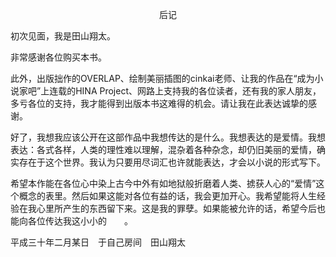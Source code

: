 <p align="center">后记</p>

初次见面，我是田山翔太。

非常感谢各位购买本书。

此外，出版拙作的OVERLAP、绘制美丽插图的cinkai老师、让我的作品在“成为小说家吧”上连载的HINA Project、网路上支持我的各位读者，还有我的家人朋友，多亏各位的支持，我才能得到出版本书这难得的机会。请让我在此表达诚挚的感谢。

好了，我想我应该公开在这部作品中我想传达的是什么。我想表达的是爱情。我想表达：各式各样，人类的理性难以理解，混杂着各种杂念，却仍旧美丽的爱情，确实存在于这个世界。我认为只要用尽词汇也许就能表达，才会以小说的形式写下。

希望本作能在各位心中染上古今中外有如地狱般折磨着人类、掳获人心的“爱情”这个概念的表里。然后如果这能对各位有益的话，我会更加开心。我希望能将人生经验在我心里所产生的东西留下来。这是我的罪孽。如果能被允许的话，希望今后也能向各位传达我这小小的　　。

平成三十年二月某日　于自己房间　田山翔太

